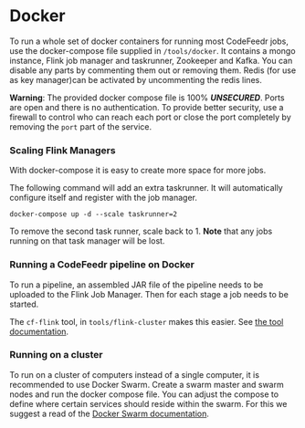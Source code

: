 # Docker



To run a whole set of docker containers for running most CodeFeedr jobs, use the docker-compose file
supplied in `/tools/docker`. It contains a mongo instance, Flink job manager and taskrunner, Zookeeper and Kafka.
You can disable any parts by commenting them out or removing them. Redis (for use as key manager)can be activated by
uncommenting the redis lines.

__Warning__: The provided docker compose file is 100% ___UNSECURED___. Ports are open and there is no authentication.
To provide better security, use a firewall to control who can reach each port or close the port completely by
removing the `port` part of the service.

### Scaling Flink Managers
With docker-compose it is easy to create more space for more jobs.

The following command will add an extra taskrunner. It will automatically configure itself and register with the job manager.

`docker-compose up -d --scale taskrunner=2`

To remove the second task runner, scale back to 1. __Note__ that any jobs running on that task manager will be lost.

### Running a CodeFeedr pipeline on Docker
To run a pipeline, an assembled JAR file of the pipeline needs to be uploaded to the Flink Job Manager. Then for each stage
a job needs to be started.

The `cf-flink` tool, in `tools/flink-cluster` makes this easier. See [the tool documentation](orchestration/tool.md).

### Running on a cluster
To run on a cluster of computers instead of a single computer, it is recommended to use Docker Swarm. Create a
swarm master and swarm nodes and run the docker compose file. You can adjust the compose to define where certain
services should reside within the swarm. For this we suggest a read of the [Docker Swarm documentation](https://docs.docker.com/engine/swarm/). 